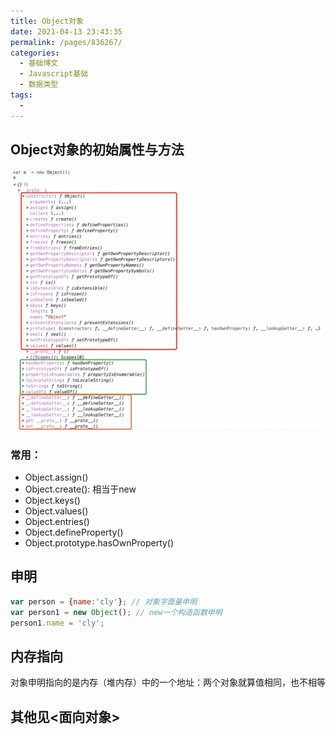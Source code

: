 ```yaml
---
title: Object对象
date: 2021-04-13 23:43:35
permalink: /pages/836267/
categories:
  - 基础博文
  - Javascript基础
  - 数据类型
tags:
  -
---
```




## Object对象的初始属性与方法
![Object](../../../.vuepress/public/assets/web/object.png)

### 常用：
+ Object.assign()
+ Object.create(): 相当于new
+ Object.keys()
+ Object.values()
+ Object.entries()
+ Object.defineProperty()
+ Object.prototype.hasOwnProperty()

## 申明
```js
var person = {name:'cly'}; // 对象字面量申明
var person1 = new Object(); // new一个构造函数申明
person1.name = 'cly';
```

## 内存指向
对象申明指向的是内存（堆内存）中的一个地址：两个对象就算值相同，也不相等

## 其他见<面向对象>